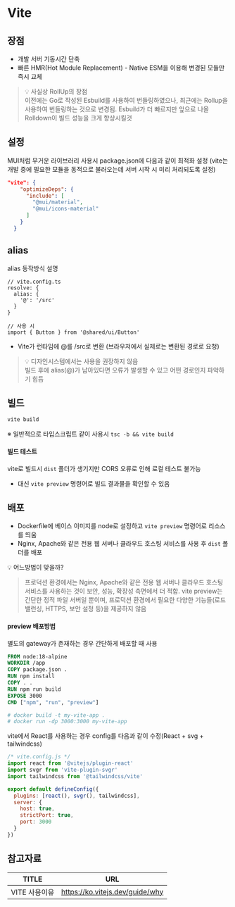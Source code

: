 # Vite

## 장점
- 개발 서버 기동시간 단축
- 빠른 HMR(Hot Module Replacement) - Native ESM을 이용해 변경된 모듈만 즉시 교체

> 💡 사실상 RollUp의 장점   
> 이전에는 Go로 작성된 Esbuild를 사용하여 번들링하였으나, 최근에는 Rollup을 사용하여 번들링하는 것으로 변경됨. Esbuild가 더 빠르지만 앞으로 나올 Rolldown이 빌드 성능을 크게 향상시킬것

## 설정
MUI처럼 무거운 라이브러리 사용시 package.json에 다음과 같이 최적화 설정
(vite는 개발 중에 필요한 모듈을 동적으로 불러오는데 서버 시작 시 미리 처리되도록 설정) 
```json
"vite": {
    "optimizeDeps": {
      "include": [
        "@mui/material",
        "@mui/icons-material"
      ]
    }
  }
```

## alias
alias 동작방식 설명 

```tsx
// vite.config.ts
resolve: {
  alias: {
    '@': '/src'
  }
}

// 사용 시
import { Button } from '@shared/ui/Button'
```

- Vite가 런타임에 @를 /src로 변환 (브라우저에서 실제로는 변환된 경로로 요청)

> 💡 디자인시스템에서는 사용을 권장하지 않음   
> 빌드 후에 alias(@)가 남아있다면 오류가 발생할 수 있고 어떤 경로인지 파악하기 힘듬

## 빌드
```powershell
vite build
```
※ 일반적으로 타입스크립트 같이 사용시 `tsc -b && vite build`

#### 빌드 테스트
vite로 빌드시 `dist` 폴더가 생기지만 CORS 오류로 인해 로컬 테스트 불가능
- 대신 `vite preview` 명령어로 빌드 결과물을 확인할 수 있음


## 배포
- Dockerfile에 베이스 이미지를 node로 설정하고 `vite preview` 명령어로 리소스를 띄움
- Nginx, Apache와 같은 전용 웹 서버나 클라우드 호스팅 서비스를 사용 후 `dist` 폴더를 배포

💡 어느방법이 맞을까?
> 프로덕션 환경에서는 Nginx, Apache와 같은 전용 웹 서버나 클라우드 호스팅 서비스를 사용하는 것이 보안, 성능, 확장성 측면에서 더 적합. vite preview는 간단한 정적 파일 서버일 뿐이며, 프로덕션 환경에서 필요한 다양한 기능들(로드 밸런싱, HTTPS, 보안 설정 등)을 제공하지 않음

#### preview 배포방법
별도의 gateway가 존재하는 경우 간단하게 배포할 때 사용
```Dockerfile
FROM node:18-alpine
WORKDIR /app
COPY package.json .
RUN npm install
COPY . .
RUN npm run build
EXPOSE 3000
CMD ["npm", "run", "preview"]

# docker build -t my-vite-app .
# docker run -dp 3000:3000 my-vite-app
```

vite에서 React를 사용하는 경우 config를 다음과 같이 수정(React + svg + tailwindcss)
```js
/* vite.config.js */
import react from '@vitejs/plugin-react'
import svgr from 'vite-plugin-svgr'
import tailwindcss from '@tailwindcss/vite'

export default defineConfig({
  plugins: [react(), svgr(), tailwindcss],
  server: {
    host: true,
    strictPort: true,
    port: 3000
  }
})
```

## 참고자료
| TITLE | URL |
| --- | --- |
| VITE 사용이유 | https://ko.vitejs.dev/guide/why |